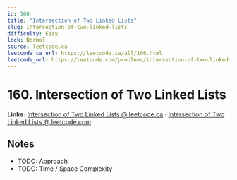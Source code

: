 ```yaml
--- 
id: 160
title: "Intersection of Two Linked Lists"
slug: intersection-of-two-linked-lists
difficulty: Easy
lock: Normal
source: leetcode.ca
leetcode_ca_url: https://leetcode.ca/all/160.html
leetcode_url: https://leetcode.com/problems/intersection-of-two-linked-lists/
---
```


# 160. Intersection of Two Linked Lists

**Links:** [Intersection of Two Linked Lists @ leetcode.ca](https://leetcode.ca/all/160.html) · [Intersection of Two Linked Lists @ leetcode.com](https://leetcode.com/problems/intersection-of-two-linked-lists/)

## Notes
- TODO: Approach
- TODO: Time / Space Complexity
